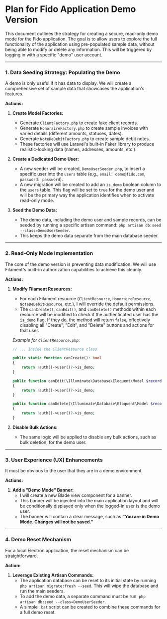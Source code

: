 # Plan for Fido Application Demo Version

This document outlines the strategy for creating a secure, read-only demo mode for the Fido application. The goal is to allow users to explore the full functionality of the application using pre-populated sample data, without being able to modify or delete any information. This will be triggered by logging in with a specific "demo" user account.

---

### 1. Data Seeding Strategy: Populating the Demo

A demo is only useful if it has data to display. We will create a comprehensive set of sample data that showcases the application's features.

**Actions:**

1.  **Create Model Factories:**
    *   Generate `ClientFactory.php` to create fake client records.
    *   Generate `HonoraireFactory.php` to create sample invoices with varied details (different amounts, statuses, dates).
    *   Generate `NoteDeDebitFactory.php` to create sample debit notes.
    *   These factories will use Laravel's built-in Faker library to produce realistic-looking data (names, addresses, amounts, etc.).

2.  **Create a Dedicated Demo User:**
    *   A new seeder will be created, `DemoUserSeeder.php`, to insert a specific user into the `users` table (e.g., `email: demo@fido.com`, `password: password`).
    *   A new migration will be created to add an `is_demo` boolean column to the `users` table. This flag will be set to `true` for the demo user and will be the primary way the application identifies when to activate read-only mode.

3.  **Seed the Demo Data:**
    *   The demo data, including the demo user and sample records, can be seeded by running a specific artisan command: `php artisan db:seed --class=DemoUserSeeder`.
    *   This keeps the demo data separate from the main database seeder.

---

### 2. Read-Only Mode Implementation

The core of the demo version is preventing data modification. We will use Filament's built-in authorization capabilities to achieve this cleanly.

**Actions:**

1.  **Modify Filament Resources:**
    *   For each Filament resource (`ClientResource`, `HonoraireResource`, `NoteDeDebitResource`, etc.), I will override the default permissions.
    *   The `canCreate()`, `canEdit()`, and `canDelete()` methods within each resource will be modified to check if the authenticated user has the `is_demo` flag. If they do, the method will return `false`, effectively disabling all "Create", "Edit", and "Delete" buttons and actions for that user.

    *Example for `ClientResource.php`*:
    ```php
    // ... inside the ClientResource class

    public static function canCreate(): bool
    {
        return !auth()->user()?->is_demo;
    }

    public function canEdit(\Illuminate\Database\Eloquent\Model $record): bool
    {
        return !auth()->user()?->is_demo;
    }

    public function canDelete(\Illuminate\Database\Eloquent\Model $record): bool
    {
        return !auth()->user()?->is_demo;
    }
    ```

2.  **Disable Bulk Actions:**
    *   The same logic will be applied to disable any bulk actions, such as bulk deletion, for the demo user.

---

### 3. User Experience (UX) Enhancements

It must be obvious to the user that they are in a demo environment.

**Actions:**

1.  **Add a "Demo Mode" Banner:**
    *   I will create a new Blade view component for a banner.
    *   This banner will be injected into the main application layout and will be conditionally displayed only when the logged-in user is the demo user.
    *   The banner will contain a clear message, such as **"You are in Demo Mode. Changes will not be saved."**

---

### 4. Demo Reset Mechanism

For a local Electron application, the reset mechanism can be straightforward.

**Action:**

1.  **Leverage Existing Artisan Commands:**
    *   The application database can be reset to its initial state by running `php artisan migrate:fresh --seed`. This will wipe the database and run the main seeders.
    *   To add the demo data, a separate command must be run: `php artisan db:seed --class=DemoUserSeeder`.
    *   A simple `.bat` script can be created to combine these commands for a full demo reset.
